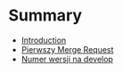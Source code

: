 # Summary

* [Introduction](README.md)
* [Pierwszy Merge Request](first-question.md)
* [Numer wersji na develop](numer-wersji-na-develop.md)

